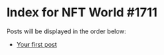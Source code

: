 # Index for NFT World #1711
Posts will be displayed in the order below:

- [Your first post](./001-first.md)

